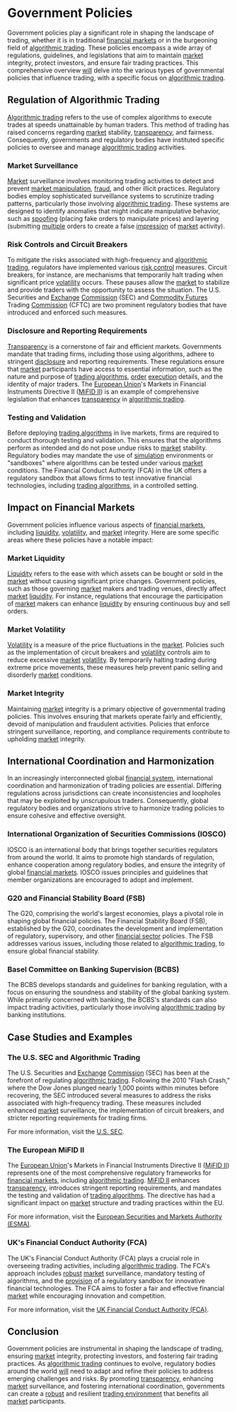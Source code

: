 # Government Policies

Government policies play a significant role in shaping the landscape of trading, whether it is in traditional [financial markets](../f/financial_market.md) or in the burgeoning field of [algorithmic trading](../a/algorithmic_trading.md). These policies encompass a wide array of regulations, guidelines, and legislations that aim to maintain [market](../m/market.md) integrity, protect investors, and ensure fair trading practices. This comprehensive overview [will](../w/will.md) delve into the various types of governmental policies that influence trading, with a specific focus on [algorithmic trading](../a/algorithmic_trading.md).

## Regulation of Algorithmic Trading

[Algorithmic trading](../a/algorithmic_trading.md) refers to the use of complex algorithms to execute trades at speeds unattainable by human traders. This method of trading has raised concerns regarding [market](../m/market.md) stability, [transparency](../t/transparency.md), and fairness. Consequently, governments and regulatory bodies have instituted specific policies to oversee and manage [algorithmic trading](../a/algorithmic_trading.md) activities.

### Market Surveillance

[Market](../m/market.md) surveillance involves monitoring trading activities to detect and prevent [market manipulation](../m/market_manipulation.md), [fraud](../f/fraud.md), and other illicit practices. Regulatory bodies employ sophisticated surveillance systems to scrutinize trading patterns, particularly those involving [algorithmic trading](../a/algorithmic_trading.md). These systems are designed to identify anomalies that might indicate manipulative behavior, such as [spoofing](../s/spoofing.md) (placing fake orders to manipulate prices) and layering (submitting [multiple](../m/multiple.md) orders to create a false [impression](../i/impression.md) of [market](../m/market.md) activity).

### Risk Controls and Circuit Breakers

To mitigate the risks associated with high-frequency and [algorithmic trading](../a/algorithmic_trading.md), regulators have implemented various [risk control](../r/risk_control.md) measures. Circuit breakers, for instance, are mechanisms that temporarily halt trading when significant price [volatility](../v/volatility.md) occurs. These pauses allow the [market](../m/market.md) to stabilize and provide traders with the opportunity to assess the situation. The U.S. Securities and [Exchange](../e/exchange.md) [Commission](../c/commission.md) (SEC) and [Commodity Futures](../c/commodity_futures.md) Trading [Commission](../c/commission.md) (CFTC) are two prominent regulatory bodies that have introduced and enforced such measures.

### Disclosure and Reporting Requirements

[Transparency](../t/transparency.md) is a cornerstone of fair and efficient markets. Governments mandate that trading firms, including those using algorithms, adhere to stringent [disclosure](../d/disclosure.md) and reporting requirements. These regulations ensure that [market](../m/market.md) participants have access to essential information, such as the nature and purpose of [trading algorithms](../t/trading_algorithms.md), [order](../o/order.md) [execution](../e/execution.md) details, and the identity of major traders. The [European Union](../e/european_union_(eu).md)'s Markets in Financial Instruments Directive II ([MiFID II](../m/mifid_ii.md)) is an example of comprehensive legislation that enhances [transparency](../t/transparency.md) in [algorithmic trading](../a/algorithmic_trading.md).

### Testing and Validation

Before deploying [trading algorithms](../t/trading_algorithms.md) in live markets, firms are required to conduct thorough testing and validation. This ensures that the algorithms perform as intended and do not pose undue risks to [market](../m/market.md) stability. Regulatory bodies may mandate the use of [simulation](../s/simulation_in_trading.md) environments or "sandboxes" where algorithms can be tested under various [market](../m/market.md) conditions. The Financial Conduct Authority (FCA) in the UK offers a regulatory sandbox that allows firms to test innovative financial technologies, including [trading algorithms](../t/trading_algorithms.md), in a controlled setting.

## Impact on Financial Markets

Government policies influence various aspects of [financial markets](../f/financial_market.md), including [liquidity](../l/liquidity.md), [volatility](../v/volatility.md), and [market](../m/market.md) integrity. Here are some specific areas where these policies have a notable impact:

### Market Liquidity

[Liquidity](../l/liquidity.md) refers to the ease with which assets can be bought or sold in the [market](../m/market.md) without causing significant price changes. Government policies, such as those governing [market](../m/market.md) makers and trading venues, directly affect [market](../m/market.md) [liquidity](../l/liquidity.md). For instance, regulations that encourage the participation of [market](../m/market.md) makers can enhance [liquidity](../l/liquidity.md) by ensuring continuous buy and sell orders.

### Market Volatility

[Volatility](../v/volatility.md) is a measure of the price fluctuations in the [market](../m/market.md). Policies such as the implementation of circuit breakers and [volatility](../v/volatility.md) controls aim to reduce excessive [market](../m/market.md) [volatility](../v/volatility.md). By temporarily halting trading during extreme price movements, these measures help prevent panic selling and disorderly [market](../m/market.md) conditions.

### Market Integrity

Maintaining [market](../m/market.md) integrity is a primary objective of governmental trading policies. This involves ensuring that markets operate fairly and efficiently, devoid of manipulation and fraudulent activities. Policies that enforce stringent surveillance, reporting, and compliance requirements contribute to upholding [market](../m/market.md) integrity.

## International Coordination and Harmonization

In an increasingly interconnected global [financial system](../f/financial_system.md), international coordination and harmonization of trading policies are essential. Differing regulations across jurisdictions can create inconsistencies and loopholes that may be exploited by unscrupulous traders. Consequently, global regulatory bodies and organizations strive to harmonize trading policies to ensure cohesive and effective oversight.

### International Organization of Securities Commissions (IOSCO)

IOSCO is an international body that brings together securities regulators from around the world. It aims to promote high standards of regulation, enhance cooperation among regulatory bodies, and ensure the integrity of global [financial markets](../f/financial_market.md). IOSCO issues principles and guidelines that member organizations are encouraged to adopt and implement.

### G20 and Financial Stability Board (FSB)

The G20, comprising the world's largest economies, plays a pivotal role in shaping global financial policies. The Financial Stability Board (FSB), established by the G20, coordinates the development and implementation of regulatory, supervisory, and other [financial sector](../f/financial_sector.md) policies. The FSB addresses various issues, including those related to [algorithmic trading](../a/algorithmic_trading.md), to ensure global financial stability.

### Basel Committee on Banking Supervision (BCBS)

The BCBS develops standards and guidelines for banking regulation, with a focus on ensuring the soundness and stability of the global banking system. While primarily concerned with banking, the BCBS's standards can also impact trading activities, particularly those involving [algorithmic trading](../a/algorithmic_trading.md) by banking institutions.

## Case Studies and Examples

### The U.S. SEC and Algorithmic Trading

The U.S. Securities and [Exchange](../e/exchange.md) [Commission](../c/commission.md) (SEC) has been at the forefront of regulating [algorithmic trading](../a/algorithmic_trading.md). Following the 2010 "Flash Crash," where the Dow Jones plunged nearly 1,000 points within minutes before recovering, the SEC introduced several measures to address the risks associated with high-frequency trading. These measures included enhanced [market](../m/market.md) surveillance, the implementation of circuit breakers, and stricter reporting requirements for trading firms.

For more information, visit the [U.S. SEC](https://www.sec.gov/).

### The European MiFID II

The [European Union](../e/european_union_(eu).md)'s Markets in Financial Instruments Directive II ([MiFID II](../m/mifid_ii.md)) represents one of the most comprehensive regulatory frameworks for [financial markets](../f/financial_market.md), including [algorithmic trading](../a/algorithmic_trading.md). [MiFID II](../m/mifid_ii.md) enhances [transparency](../t/transparency.md), introduces stringent reporting requirements, and mandates the testing and validation of [trading algorithms](../t/trading_algorithms.md). The directive has had a significant impact on [market](../m/market.md) structure and trading practices within the EU.

For more information, visit the [European Securities and Markets Authority (ESMA)](https://www.esma.europa.eu/).

### UK's Financial Conduct Authority (FCA)

The UK's Financial Conduct Authority (FCA) plays a crucial role in overseeing trading activities, including [algorithmic trading](../a/algorithmic_trading.md). The FCA's approach includes [robust](../r/robust.md) [market](../m/market.md) surveillance, mandatory testing of algorithms, and the [provision](../p/provision.md) of a regulatory sandbox for innovative financial technologies. The FCA aims to foster a fair and effective financial [market](../m/market.md) while encouraging innovation and competition.

For more information, visit the [UK Financial Conduct Authority (FCA)](https://www.fca.org.uk/).

## Conclusion

Government policies are instrumental in shaping the landscape of trading, ensuring [market](../m/market.md) integrity, protecting investors, and fostering fair trading practices. As [algorithmic trading](../a/algorithmic_trading.md) continues to evolve, regulatory bodies around the world [will](../w/will.md) need to adapt and refine their policies to address emerging challenges and risks. By promoting [transparency](../t/transparency.md), enhancing [market](../m/market.md) surveillance, and fostering international coordination, governments can create a [robust](../r/robust.md) and resilient [trading environment](../t/trading_environment.md) that benefits all [market](../m/market.md) participants.
